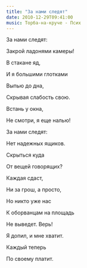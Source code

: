 ```yaml
---
title: "За нами следят"
date: 2010-12-29T09:41:00
music: Торба-на-круче - Псих
---
```


За нами следят:

Закрой ладонями камеры!

В стакане яд,

И я большими глотками



Выпью до дна,

Скрывая слабость свою.

Встань у окна,

Не смотри, я еще налью!



За нами следят:

Нет надежных ящиков.

Скрыться куда

От вещей говорящих?



Каждая сдаст,

Ни за грош, а просто,

Но никто уже нас

К оборванцам на площадь



Не выведет. Верь!

Я допил, и мне хватит.

Каждый теперь

По своему платит.
